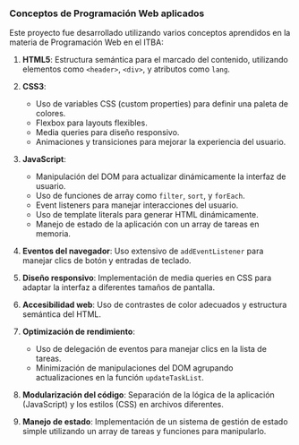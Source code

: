 ### Conceptos de Programación Web aplicados

Este proyecto fue desarrollado utilizando varios conceptos aprendidos en la materia de Programación Web en el ITBA:

1. **HTML5**: Estructura semántica para el marcado del contenido, utilizando elementos como `<header>`, `<div>`, y atributos como `lang`.

2. **CSS3**: 
   - Uso de variables CSS (custom properties) para definir una paleta de colores.
   - Flexbox para layouts flexibles.
   - Media queries para diseño responsivo.
   - Animaciones y transiciones para mejorar la experiencia del usuario.

3. **JavaScript**: 
   - Manipulación del DOM para actualizar dinámicamente la interfaz de usuario.
   - Uso de funciones de array como `filter`, `sort`, y `forEach`.
   - Event listeners para manejar interacciones del usuario.
   - Uso de template literals para generar HTML dinámicamente.
   - Manejo de estado de la aplicación con un array de tareas en memoria.

4. **Eventos del navegador**: Uso extensivo de `addEventListener` para manejar clics de botón y entradas de teclado.

5. **Diseño responsivo**: Implementación de media queries en CSS para adaptar la interfaz a diferentes tamaños de pantalla.

6. **Accesibilidad web**: Uso de contrastes de color adecuados y estructura semántica del HTML.

7. **Optimización de rendimiento**: 
   - Uso de delegación de eventos para manejar clics en la lista de tareas.
   - Minimización de manipulaciones del DOM agrupando actualizaciones en la función `updateTaskList`.

8. **Modularización del código**: Separación de la lógica de la aplicación (JavaScript) y los estilos (CSS) en archivos diferentes.

9. **Manejo de estado**: Implementación de un sistema de gestión de estado simple utilizando un array de tareas y funciones para manipularlo.
